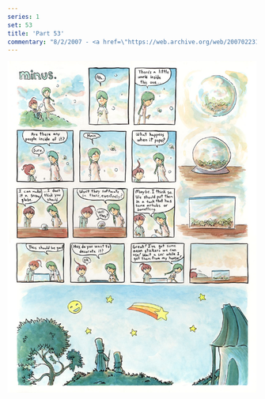 ```yaml
---
series: 1
set: 53
title: 'Part 53'
commentary: "8/2/2007 - <a href=\"https://web.archive.org/web/20070223104154/http://www.streetfables.com/vandv.html\">Here is a comic... on the interweb!</a> So, this comic's one year anniversary is on the ninth! I had a grand online celebration planned, BUT I DON'T UPDATE ON FRIDAYS. Also: I received a <a href=\"https://www.deviantart.com/chaosstriker89/art/meet-minus-48235072\" target=\"_blank\">fanart</a> from a chaosstriker89, but I'm afraid you'll have to know how to navigate interweb links if you want to see it. See you again: TWILIGHT."
---
```


![](../../../../assets/minus/part-53/minus53.jpg)